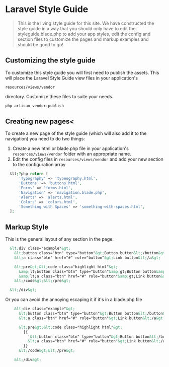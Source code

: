 # Laravel Style Guide

> This is the living style guide for this site. We have constructed the style guide in a way that you should only have to edit the styleguide.blade.php to add your app styles, edit the config and section files to customize the pages and markup examples and should be good to go!

## Customizing the style guide

To customize this style guide you will first need to publish the assets. This will place the Laravel Style Guide view files in your application's <pre class="inline"><code class="php">resources/views/vendor</code></pre> directory. Customize these files to suite your needs.

```bash
php artisan vendor:publish
```

## Creating new pages<

To create a new page of the style guide (which will also add it to the navigation) you need to do two things:

1. Create a new html or blade.php file in your application's ```resources/views/vendor``` folder with an appropriate name.
2. Edit the config files in ```resources/views/vendor``` and add your new section to the configuration array

```php
  &lt;?php return [
      'Typography' => 'typeography.html',
      'Buttons' => 'buttons.html',
      'Forms' => 'forms.html',
      'Navigation' => 'navigation.blade.php',
      'Alerts' => 'alerts.html',
      'Colors' => 'colors.html',
      'Something with Spaces' => 'something-with-spaces.html',
  ];
```

## Markup Style

This is the general layout of any section in the page:

```html
  &lt;div class="example"&gt;
    &lt;button class="btn" type="button"&gt;Button button&lt;/button&gt;
    &lt;a class="btn" href="#" role="button"&gt;Link button&lt;/a&gt;

    &lt;pre&gt;&lt;code class="highlight html"&gt;
      &amp;lt;button class="btn" type="button"&amp;gt;Button button&amp;lt;/button&amp;gt;
      &amp;lt;a class="btn" href="#" role="button"&amp;gt;Link button&amp;lt;/a&amp;gt;
    &lt;/code&gt;&lt;/pre&gt;

  &lt;/div&gt;
```

Or you can avoid the annoying escaping it if it's in a blade.php file

```html
    &lt;div class="example"&gt;
      &lt;button class="btn" type="button"&gt;Button button&lt;/button&gt;
      &lt;a class="btn" href="#" role="button"&gt;Link button&lt;/a&gt;

      &lt;pre&gt;&lt;code class="highlight html"&gt;
        {{
          '&lt;button class="btn" type="button"&gt;Button button&lt;/button&gt;
          &lt;a class="btn" href="#" role="button"&gt;Link button&lt;/a&gt;'
        }}
      &lt;/code&gt;&lt;/pre&gt;

    &lt;/div&gt;
  ```

